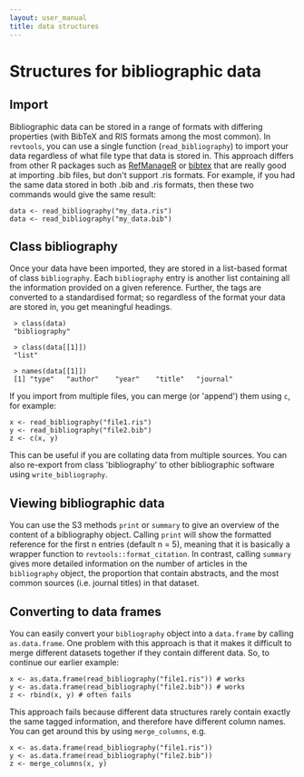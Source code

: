 ```yaml
---
layout: user_manual
title: data structures
---
```

<head>
  <!-- Global site tag (gtag.js) - Google Analytics -->
  <script async src="https://www.googletagmanager.com/gtag/js?id=UA-121833450-2"></script>
  <script>
    window.dataLayer = window.dataLayer || [];
    function gtag(){dataLayer.push(arguments);}
    gtag('js', new Date());

    gtag('config', 'UA-121833450-2');
  </script>
</head>

# Structures for bibliographic data

## Import
Bibliographic data can be stored in a range of formats with differing properties (with BibTeX and RIS formats among the most common). In <code>revtools</code>, you can use a single function (<code>read_bibliography</code>) to import your data regardless of what file type that data is stored in. This approach differs from other R packages such as <a href="https://cran.r-project.org/package=RefManageR" target="_blank" rel="noopener">RefManageR</a> or <a href="https://cran.r-project.org/package=bibtex" target="_blank" rel="noopener">bibtex</a> that are really good at importing .bib files, but don't support .ris formats. For example, if you had the same data stored in both .bib and .ris formats, then these two commands would give the same result:

```
data <- read_bibliography("my_data.ris")
data <- read_bibliography("my_data.bib")
```

## Class bibliography
Once your data have been imported, they are stored in a list-based format of class <code>bibliography</code>. Each <code>bibliography</code> entry is another list containing all the information provided on a given reference. Further, the tags are converted to a standardised format; so regardless of the format your data are stored in, you get meaningful headings.

```
 > class(data)
 "bibliography"

 > class(data[[1]])
 "list"

 > names(data[[1]])
 [1] "type"   "author"    "year"    "title"   "journal"
```

If you import from multiple files, you can merge (or 'append') them using <code>c</code>, for example:
```
x <- read_bibliography("file1.ris")
y <- read_bibliography("file2.bib")
z <- c(x, y)
```
This can be useful if you are collating data from multiple sources. You can also re-export from class 'bibliography' to other bibliographic software using <code>write_bibliography</code>.

## Viewing bibliographic data
You can use the S3 methods <code>print</code> or <code>summary</code> to give an overview of the content of a bibliography object. Calling <code>print</code> will show the formatted reference for the first n entries (default n = 5), meaning that it is basically a wrapper function to <code>revtools::format_citation</code>. In contrast, calling <code>summary</code> gives more detailed information on the number of articles in the <code>bibliography</code> object, the proportion that contain abstracts, and the most common sources (i.e. journal titles) in that dataset.

## Converting to data frames
You can easily convert your <code>bibliography</code> object into a <code>data.frame</code> by calling <code>as.data.frame</code>. One problem with this approach is that it makes it difficult to merge different datasets together if they contain different data. So, to continue our earlier example:

```
x <- as.data.frame(read_bibliography("file1.ris")) # works
y <- as.data.frame(read_bibliography("file2.bib")) # works
z <- rbind(x, y) # often fails
```

This approach fails because different data structures rarely contain exactly the same tagged information, and therefore have different column names. You can get around this by using <code>merge_columns</code>, e.g.

```
x <- as.data.frame(read_bibliography("file1.ris"))
y <- as.data.frame(read_bibliography("file2.bib"))
z <- merge_columns(x, y)
```